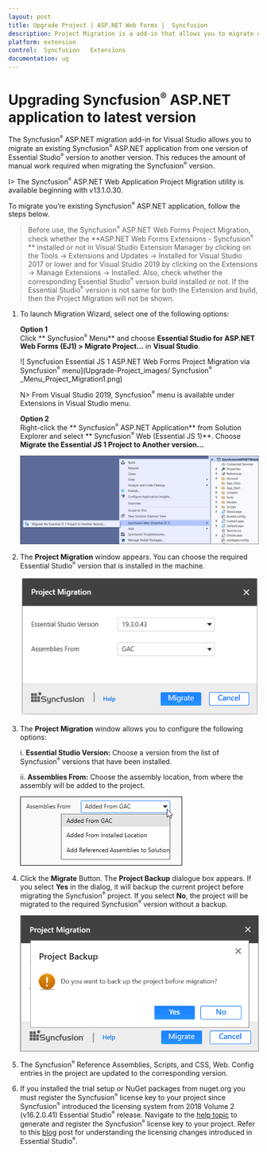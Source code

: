 ```yaml
---
layout: post
title: Upgrade Project | ASP.NET Web Forms |  Syncfusion  
description: Project Migration is a add-in that allows you to migrate existing  Syncfusion  ASP.NET Web Forms project from one Essential Studio version to another version
platform: extension
control:  Syncfusion   Extensions
documentation: ug
---
```


# Upgrading  Syncfusion<sup style="font-size:70%">&reg;</sup>   ASP.NET application to latest version

The  Syncfusion<sup style="font-size:70%">&reg;</sup>   ASP.NET migration add-in for Visual Studio allows you to migrate an existing  Syncfusion<sup style="font-size:70%">&reg;</sup>   ASP.NET application from one version of Essential Studio<sup style="font-size:70%">&reg;</sup>  version to another version. This reduces the amount of manual work required when migrating the  Syncfusion<sup style="font-size:70%">&reg;</sup>   version.

I> The  Syncfusion<sup style="font-size:70%">&reg;</sup>   ASP.NET Web Application Project Migration utility is available beginning with v13.1.0.30.

To migrate you’re existing  Syncfusion<sup style="font-size:70%">&reg;</sup>   ASP.NET application, follow the steps below.

> Before use, the  Syncfusion<sup style="font-size:70%">&reg;</sup>   ASP.NET Web Forms Project Migration, check whether the **ASP.NET Web Forms Extensions -  Syncfusion<sup style="font-size:70%">&reg;</sup>  ** installed or not in Visual Studio Extension Manager by clicking on the Tools -> Extensions and Updates -> Installed for Visual Studio 2017 or lower and for Visual Studio 2019 by clicking on the Extensions -> Manage Extensions -> Installed. Also, check whether the corresponding Essential Studio<sup style="font-size:70%">&reg;</sup>  version build installed or not. If the Essential Studio<sup style="font-size:70%">&reg;</sup>  version is not same for both the Extension and build, then the Project Migration will not be shown.

1. To launch Migration Wizard, select one of the following options:

   **Option 1**   
   Click ** Syncfusion<sup style="font-size:70%">&reg;</sup>   Menu** and choose **Essential Studio for ASP.NET Web Forms (EJ1) > Migrate Project…** in **Visual Studio**.

   ![ Syncfusion Essential JS 1 ASP.NET Web Forms Project Migration via  Syncfusion<sup style="font-size:70%">&reg;</sup>   menu](Upgrade-Project_images/ Syncfusion<sup style="font-size:70%">&reg;</sup>  _Menu_Project_Migration1.png)

   N> From Visual Studio 2019,  Syncfusion<sup style="font-size:70%">&reg;</sup>   menu is available under Extensions in Visual Studio menu.

   **Option 2**  
   Right-click the ** Syncfusion<sup style="font-size:70%">&reg;</sup>   ASP.NET Application** from Solution Explorer and select ** Syncfusion<sup style="font-size:70%">&reg;</sup>   Web (Essential JS 1)**. Choose **Migrate the Essential JS 1 Project to Another version…**

   ![ Syncfusion<sup style="font-size:70%">&reg;</sup>   Essential JS 1 ASP.NET Web Forms Project Migration add-in](Upgrade-Project_images/Project-Migration_img1.png)

2. The **Project Migration** window appears. You can choose the required Essential Studio<sup style="font-size:70%">&reg;</sup>  version that is installed in the machine.

   ![ Syncfusion<sup style="font-size:70%">&reg;</sup>   Essential JS 1 ASP.NET Web Forms Project Migration wizard](Upgrade-Project_images/Project-Migration_img2.png)

3. The **Project Migration** window allows you to configure the following options:

   i. **Essential Studio Version:** Choose a version from the list of  Syncfusion<sup style="font-size:70%">&reg;</sup>   versions that have been installed.
   
   ii. **Assemblies From:** Choose the assembly location, from where the assembly will be added to the project.

    ![Choose the assembly location, from where the assembly is added to the project](Upgrade-Project_images/Project-Migration_img3.jpeg)
   
4. Click the **Migrate** Button. The **Project Backup** dialogue box appears. If you select **Yes** in the dialog, it will backup the current project before migrating the  Syncfusion<sup style="font-size:70%">&reg;</sup>   project. If you select **No**, the project will be migrated to the required  Syncfusion<sup style="font-size:70%">&reg;</sup>   version without a backup.
   
   ![ Syncfusion<sup style="font-size:70%">&reg;</sup>   Essential JS 1 ASP.NET Web Forms Project Migration backup dialog](Upgrade-Project_images/Project-Migration_img4.png)
   
   
5. The  Syncfusion<sup style="font-size:70%">&reg;</sup>   Reference Assemblies, Scripts, and CSS, Web. Config entries in the project are updated to the corresponding version.

6. If you installed the trial setup or NuGet packages from nuget.org you must register the  Syncfusion<sup style="font-size:70%">&reg;</sup>   license key to your project since  Syncfusion<sup style="font-size:70%">&reg;</sup>   introduced the licensing system from 2018 Volume 2 (v16.2.0.41) Essential Studio<sup style="font-size:70%">&reg;</sup>  release. Navigate to the [help topic](https://help.syncfusion.com/common/essential-studio/licensing/license-key#how-to-generate-syncfusion-license-key) to generate and register the  Syncfusion<sup style="font-size:70%">&reg;</sup>   license key to your project. Refer to this [blog](https://blog.syncfusion.com/post/Whats-New-in-2018-Volume-2-Licensing-Changes-in-the-1620x-Version-of-Essential-Studio.aspx?_ga=2.11237684.1233358434.1587355730-230058891.1567654773) post for understanding the licensing changes introduced in Essential Studio<sup style="font-size:70%">&reg;</sup>.